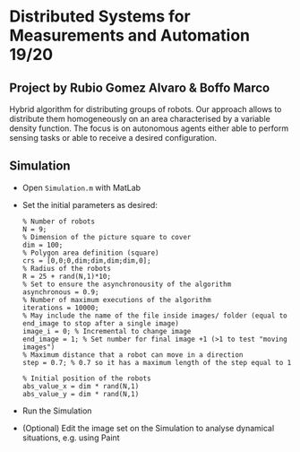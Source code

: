# Distributed Systems for Measurements and Automation 19/20

## Project by Rubio Gomez Alvaro & Boffo Marco
Hybrid algorithm for distributing groups of robots. 
Our approach allows to distribute them homogeneously on an area characterised by a variable density function. 
The focus is on autonomous agents either able to perform sensing tasks or able to receive a desired configuration.

## Simulation

 - Open ```Simulation.m``` with MatLab

 - Set the initial parameters as desired:
    ```
    % Number of robots
    N = 9; 
    % Dimension of the picture square to cover
    dim = 100; 
    % Polygon area definition (square)
    crs = [0,0;0,dim;dim,dim;dim,0]; 
    % Radius of the robots
    R = 25 + rand(N,1)*10; 
    % Set to ensure the asynchronousity of the algorithm 
    asynchronous = 0.9;   
    % Number of maximum executions of the algorithm
    iterations = 10000; 
    % May include the name of the file inside images/ folder (equal to end_image to stop after a single image)
    image_i = 0; % Incremental to change image
    end_image = 1; % Set number for final image +1 (>1 to test "moving images")
    % Maximum distance that a robot can move in a direction
    step = 0.7; % 0.7 so it has a maximum length of the step equal to 1

    % Initial position of the robots
    abs_value_x = dim * rand(N,1)
    abs_value_y = dim * rand(N,1)
    ```

 - Run the Simulation

 - (Optional) Edit the image set on the Simulation to analyse dynamical situations, e.g. using Paint
